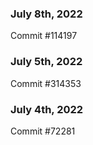 ### July 8th, 2022

Commit #114197

### July 5th, 2022

Commit #314353


### July 4th, 2022

Commit #72281
